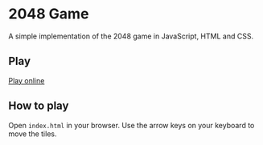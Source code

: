# 2048 Game

A simple implementation of the 2048 game in JavaScript, HTML and CSS.

## Play

[Play online](https://shukurulloh92.github.io/Game-2048/)

## How to play

Open `index.html` in your browser. Use the arrow keys on your keyboard to move the tiles.
